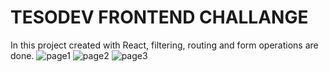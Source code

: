 # TESODEV FRONTEND CHALLANGE

In this project created with React, filtering, routing and form operations are done.
![page1](https://user-images.githubusercontent.com/91068822/194750162-d2af7eb2-0c62-4e74-bd83-49498266c2ca.jpg)
![page2](https://user-images.githubusercontent.com/91068822/194750165-83c2f853-5ea0-46cf-8833-4d1dd7a5c607.jpg)
![page3](https://user-images.githubusercontent.com/91068822/194750167-15d59d8a-11a1-4028-87ec-983800a7f2c0.jpg)

